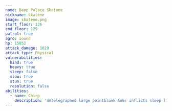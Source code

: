 ```yaml
---
name: Deep Palace Skatene
nickname: Skatene
image: skatene.png
start_floor: 126
end_floor: 129
patrol: true
agro: Sound
hp: 15052
attack_damage: 1029
attack_type: Physical
vulnerabilities:
  bind: true
  heavy: true
  sleep: false
  slow: true
  stun: true
  resolution: false
abilities:
  - name: Chirp
    description: 'untelegraphed large pointblank AoE; inflicts sleep (15s)'
---
```

